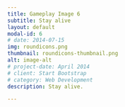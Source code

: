 ```yaml
---
title: Gameplay Image 6
subtitle: Stay alive
layout: default
modal-id: 6
# date: 2014-07-15
img: roundicons.png
thumbnail: roundicons-thumbnail.png
alt: image-alt
# project-date: April 2014
# client: Start Bootstrap
# category: Web Development
description: Stay alive.

---
```

